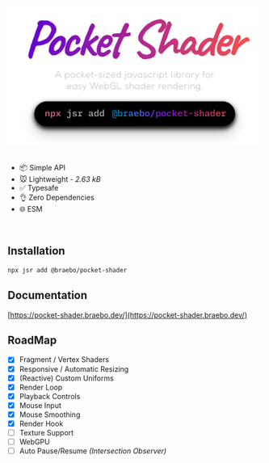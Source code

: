 <div align="center">

<a href="https://pocket-shader.braebo.dev" target="_blank" rel="noopener">
    <img src="./www/public/pocket-shader-transparent.svg" width="600">
</a>

</div>

<br />

- 📦 Simple API
- 🐭 Lightweight - _2.63 kB_
- ✅ Typesafe
- 👌 Zero Dependencies
- 🌐 ESM

<br />

## Installation

```bash
npx jsr add @braebo/pocket-shader
```

## Documentation

[https://pocket-shader.braebo.dev/](https://pocket-shader.braebo.dev/)

## RoadMap

- [x] Fragment / Vertex Shaders
- [x] Responsive / Automatic Resizing
- [x] (Reactive) Custom Uniforms
- [x] Render Loop
- [x] Playback Controls
- [x] Mouse Input
- [x] Mouse Smoothing
- [x] Render Hook
- [ ] Texture Support
- [ ] WebGPU
- [ ] Auto Pause/Resume _(Intersection Observer)_
